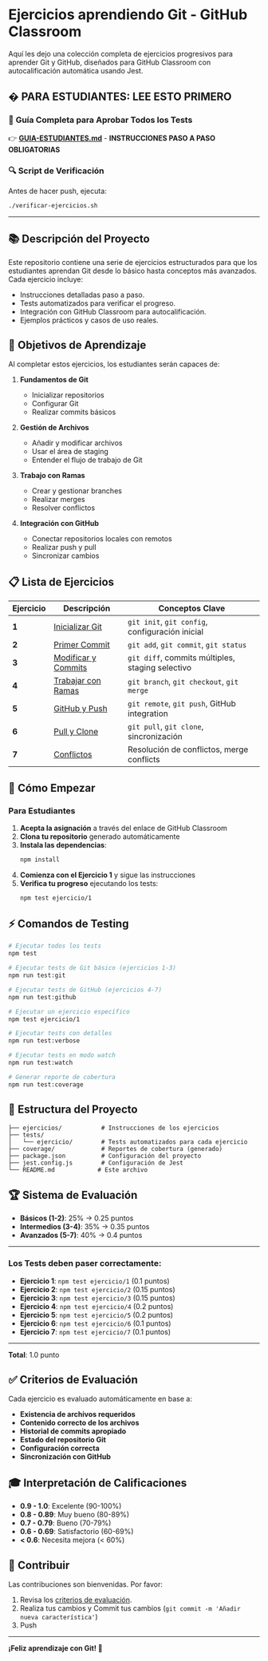 # Ejercicios aprendiendo Git - GitHub Classroom

Aquí les dejo una colección completa de ejercicios progresivos para aprender Git y GitHub, diseñados para GitHub Classroom con autocalificación automática usando Jest.

## � **PARA ESTUDIANTES: LEE ESTO PRIMERO**

### 📖 **Guía Completa para Aprobar Todos los Tests**
👉 **[GUIA-ESTUDIANTES.md](GUIA-ESTUDIANTES.md)** - **INSTRUCCIONES PASO A PASO OBLIGATORIAS**

### 🔍 **Script de Verificación**
Antes de hacer push, ejecuta:
```bash
./verificar-ejercicios.sh
```

---

## 📚 Descripción del Proyecto

Este repositorio contiene una serie de ejercicios estructurados para que los estudiantes aprendan Git desde lo básico hasta conceptos más avanzados. Cada ejercicio incluye:

- Instrucciones detalladas paso a paso.
- Tests automatizados para verificar el progreso.
- Integración con GitHub Classroom para autocalificación.
- Ejemplos prácticos y casos de uso reales.

## 🎯 Objetivos de Aprendizaje

Al completar estos ejercicios, los estudiantes serán capaces de:

1. **Fundamentos de Git**
   - Inicializar repositorios
   - Configurar Git
   - Realizar commits básicos

2. **Gestión de Archivos**
   - Añadir y modificar archivos
   - Usar el área de staging
   - Entender el flujo de trabajo de Git

3. **Trabajo con Ramas**
   - Crear y gestionar branches
   - Realizar merges
   - Resolver conflictos

4. **Integración con GitHub**
   - Conectar repositorios locales con remotos
   - Realizar push y pull
   - Sincronizar cambios

## 📋 Lista de Ejercicios

| Ejercicio | Descripción | Conceptos Clave |
|-----------|-------------|-----------------|
| **1** | [Inicializar Git](ejercicios/ejercicio-1-git-init.md) | `git init`, `git config`, configuración inicial |
| **2** | [Primer Commit](ejercicios/ejercicio-2-primer-commit.md) | `git add`, `git commit`, `git status` |
| **3** | [Modificar y Commits](ejercicios/ejercicio-3-modificar-commits.md) | `git diff`, commits múltiples, staging selectivo |
| **4** | [Trabajar con Ramas](ejercicios/ejercicio-4-ramas.md) | `git branch`, `git checkout`, `git merge` |
| **5** | [GitHub y Push](ejercicios/ejercicio-5-github-push.md) | `git remote`, `git push`, GitHub integration |
| **6** | [Pull y Clone](ejercicios/ejercicio-6-pull-clone.md) | `git pull`, `git clone`, sincronización |
| **7** | [Conflictos](ejercicios/ejercicio-7-conflictos.md) | Resolución de conflictos, merge conflicts |

## 🚀 Cómo Empezar

### Para Estudiantes

1. **Acepta la asignación** a través del enlace de GitHub Classroom
2. **Clona tu repositorio** generado automáticamente
3. **Instala las dependencias**:
   ```bash
   npm install
   ```
4. **Comienza con el Ejercicio 1** y sigue las instrucciones
5. **Verifica tu progreso** ejecutando los tests:
   ```bash
   npm test ejercicio/1
   ```

## ⚡ Comandos de Testing

```bash
# Ejecutar todos los tests
npm test

# Ejecutar tests de Git básico (ejercicios 1-3)
npm run test:git

# Ejecutar tests de GitHub (ejercicios 4-7)
npm run test:github

# Ejecutar un ejercicio específico
npm test ejercicio/1

# Ejecutar tests con detalles
npm run test:verbose

# Ejecutar tests en modo watch
npm run test:watch

# Generar reporte de cobertura
npm run test:coverage
```

## 📁 Estructura del Proyecto

```
├── ejercicios/           # Instrucciones de los ejercicios
├── tests/
│   └── ejercicio/        # Tests automatizados para cada ejercicio
├── coverage/             # Reportes de cobertura (generado)
├── package.json          # Configuración del proyecto
├── jest.config.js        # Configuración de Jest
└── README.md            # Este archivo
```

## 🏆 Sistema de Evaluación

- **Básicos (1-2)**: 25% → 0.25 puntos
- **Intermedios (3-4)**: 35% → 0.35 puntos  
- **Avanzados (5-7)**: 40% → 0.4 puntos
---

### Los Tests deben paser correctamente:

- **Ejercicio 1**: `npm test ejercicio/1` (0.1 puntos)
- **Ejercicio 2**: `npm test ejercicio/2` (0.15 puntos)  
- **Ejercicio 3**: `npm test ejercicio/3` (0.15 puntos)
- **Ejercicio 4**: `npm test ejercicio/4` (0.2 puntos)
- **Ejercicio 5**: `npm test ejercicio/5` (0.2 puntos)
- **Ejercicio 6**: `npm test ejercicio/6` (0.1 puntos)
- **Ejercicio 7**: `npm test ejercicio/7` (0.1 puntos)
---

**Total**: 1.0 punto

## ✅ Criterios de Evaluación

Cada ejercicio es evaluado automáticamente en base a:

- **Existencia de archivos requeridos**
- **Contenido correcto de los archivos**
- **Historial de commits apropiado**
- **Estado del repositorio Git**
- **Configuración correcta**
- **Sincronización con GitHub**

## 🎓 Interpretación de Calificaciones

- **0.9 - 1.0**: Excelente (90-100%)
- **0.8 - 0.89**: Muy bueno (80-89%)
- **0.7 - 0.79**: Bueno (70-79%)
- **0.6 - 0.69**: Satisfactorio (60-69%)
- **< 0.6**: Necesita mejora (< 60%)

## 🤝 Contribuir

Las contribuciones son bienvenidas. Por favor:

1. Revisa los [criterios de evaluación](#criterios-de-evaluacion).
2. Realiza tus cambios y Commit tus cambios (`git commit -m 'Añadir nueva característica'`)
3. Push
---

**¡Feliz aprendizaje con Git! 🎉**
